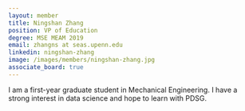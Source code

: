 ```yaml
---
layout: member
title: Ningshan Zhang
position: VP of Education
degree: MSE MEAM 2019
email: zhangns at seas.upenn.edu
linkedin: ningshan-zhang
image: /images/members/ningshan-zhang.jpg
associate_board: true
---
```


I am a first-year graduate student in Mechanical Engineering. I have a strong interest in data science and hope to learn with PDSG. 